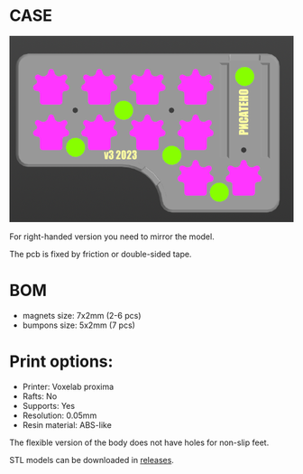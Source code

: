 # CASE
 
![front](renders/front.png)

For right-handed version you need to mirror the model.

The pcb is fixed by friction or double-sided tape.

# BOM
* magnets size: 7x2mm (2-6 pcs)
* bumpons size: 5x2mm (7 pcs)


# Print options:
* Printer: Voxelab proxima
* Rafts: No
* Supports: Yes
* Resolution: 0.05mm
* Resin material: ABS-like

The flexible version of the body does not have holes for non-slip feet.

STL models can be downloaded in [releases](https://github.com/aroum/PNCATEHO/releases).